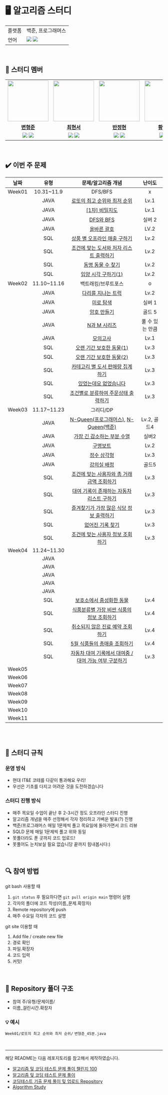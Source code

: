 

# 🖥 알고리즘 스터디

<table>
    <td>플랫폼</td>
    <td>백준, 프로그래머스</td>
  </tr>
  <tr>
    <td>언어</td>
    <td><img src="https://img.shields.io/badge/java-007396?style=for-the-badge&logo=java&logoColor=white">
        <img src="https://img.shields.io/badge/sql-F80000?style=for-the-badge&logo=java&logoColor=red">
    </td>
  </tr>
</table>

<br/>

## 🤖 스터디 멤버

<table>
 <tr>
    <td align="center"><a href="https://github.com/skybluelion"><img src="https://avatars.githubusercontent.com/skybluelion" width="130px;" alt=""></a></td>
    <td align="center"><a href="https://github.com/ha01032"><img src="https://avatars.githubusercontent.com/ha01032" width="130px;" alt=""></a></td>
    <td align="center"><a href="https://github.com/BanJung"><img src="https://avatars.githubusercontent.com/BanJung" width="130px;" alt=""></a></td>
    <td align="center"><a href="https://github.com/roonhyeon"><img src="https://avatars.githubusercontent.com/roonhyeon" width="130px;" alt=""></a></td>
    <td align="center"><a href="https://github.com/hyeyeonnnnn"><img src="https://avatars.githubusercontent.com/hyeyeonnnnn" width="130px;" alt=""></a></td>
  </tr>
  <tr>
    <td align="center"><a href="https://github.com/skybluelion"><b>변형준</b></a></td>
    <td align="center"><a href="https://github.com/ha01032"><b>최현서</b></a></td>
    <td align="center"><a href="https://github.com/BanJung"><b>반정현</b></a></td>
    <td align="center"><a href="https://github.com/roonhyeon"><b>황수연</b></a></td>
    <td align="center"><a href="https://github.com/hyeyeonnnnn"><b>이혜연</b></a></td>
  </tr>
  
  <tr> 
    <td align="center">
    <img src="https://img.shields.io/badge/Java-007396?style=for-the-badge&logo=java&logoColor=white">
    <img src="https://img.shields.io/badge/sql-F80000?style=for-the-badge&logo=java&logoColor=red">
    </td>
    <td align="center">
    <img src="https://img.shields.io/badge/Java-007396?style=for-the-badge&logo=java&logoColor=white">
    <img src="https://img.shields.io/badge/sql-F80000?style=for-the-badge&logo=java&logoColor=red">
    </td>
    <td align="center">
    <img src="https://img.shields.io/badge/Java-007396?style=for-the-badge&logo=java&logoColor=white">
    <img src="https://img.shields.io/badge/sql-F80000?style=for-the-badge&logo=java&logoColor=red">
    </td>
    <td align="center">
    <img src="https://img.shields.io/badge/Java-007396?style=for-the-badge&logo=java&logoColor=white">
    <img src="https://img.shields.io/badge/sql-F80000?style=for-the-badge&logo=java&logoColor=red">
    </td>
    <td align="center">
    <img src="https://img.shields.io/badge/Java-007396?style=for-the-badge&logo=java&logoColor=white">
    <img src="https://img.shields.io/badge/sql-F80000?style=for-the-badge&logo=java&logoColor=red">
    </td>

</table>

<br/>

## ✔️ 이번 주 문제


| 날짜 | 유형 | 문제/알고리즘 개념 | 난이도 |
|:---:|:---:|:---:|:---:|
|Week01|10.31~11.9|DFS/BFS|x|
||JAVA|[로또의 최고 순위와 최저 순위](https://school.programmers.co.kr/learn/courses/30/lessons/77484) | Lv.1|
||JAVA|[[1차] 비밀지도](https://school.programmers.co.kr/learn/courses/30/lessons/17681) | Lv.1|
||JAVA|[DFS와 BFS](https://www.acmicpc.net/problem/1260)| 실버 2|
||JAVA|[올바른 괄호](https://school.programmers.co.kr/learn/courses/30/lessons/12909)| LV.2|
||SQL|[상품 별 오프라인 매출 구하기](https://school.programmers.co.kr/learn/courses/30/lessons/131533) | Lv.2|
||SQL|[조건에 맞는 도서와 저자 리스트 출력하기](https://school.programmers.co.kr/learn/courses/30/lessons/144854)| Lv.2|
||SQL|[동명 동물 수 찾기](https://school.programmers.co.kr/learn/courses/30/lessons/59041)| Lv.2|
||SQL|[입양 시각 구하기(1)](https://school.programmers.co.kr/learn/courses/30/lessons/59412)| Lv.2|
|Week02|11.10~11.16|백트래킹/브루트포스|o|
||JAVA|[다리를 지나는 트럭](https://school.programmers.co.kr/learn/courses/30/lessons/42583)| Lv.2|
||JAVA|[미로 탐색](https://www.acmicpc.net/problem/2178)| 실버 1|
||JAVA|[암호 만들기](https://www.acmicpc.net/problem/1759)| 골드 5|
||JAVA|[N과 M 시리즈](https://www.acmicpc.net/search#q=n%EA%B3%BC%20m&c=Problems)|풀 수 있는 만큼|
||JAVA|[모의고사](https://school.programmers.co.kr/learn/courses/30/lessons/42840)| Lv.1|
||SQL|[오랜 기간 보호한 동물(1)](https://school.programmers.co.kr/learn/courses/30/lessons/59044)| Lv.3|
||SQL|[오랜 기간 보호한 동물(2)](https://school.programmers.co.kr/learn/courses/30/lessons/59411)| Lv.3|
||SQL|[카테고리 별 도서 판매량 집계하기](https://school.programmers.co.kr/learn/courses/30/lessons/144855)| Lv.3|
||SQL|[있었는데요 없었습니다](https://school.programmers.co.kr/learn/courses/30/lessons/59043)| Lv.3|
||SQL|[조건별로 분류하여 주문상태 출력하기](https://school.programmers.co.kr/learn/courses/30/lessons/131113)| Lv.3|
|Week03|11.17~11.23|그리디/DP||
||JAVA|[N-Queen(프로그래머스)](https://school.programmers.co.kr/learn/courses/30/lessons/12952), [N-Queen(백준)](https://www.acmicpc.net/problem/9663)| Lv.2, 골드4|
||JAVA|[가장 긴 감소하는 부분 수열](https://www.acmicpc.net/problem/11722)| 실버2|
||JAVA|[구명보트](https://school.programmers.co.kr/learn/courses/30/lessons/42885)| Lv.2|
||JAVA|[정수 삼각형](https://school.programmers.co.kr/learn/courses/30/lessons/43105)| Lv.3|
||JAVA|[강의실 배정](https://www.acmicpc.net/problem/11000)|골드5|
||SQL|[조건에 맞는 사용자와 총 거래금액 조회하기](https://school.programmers.co.kr/learn/courses/30/lessons/164668)| Lv.3|
||SQL|[대여 기록이 존재하는 자동차 리스트 구하기](https://school.programmers.co.kr/learn/courses/30/lessons/157341)| Lv.3|
||SQL|[즐겨찾기가 가장 많은 식당 정보 출력하기](https://school.programmers.co.kr/learn/courses/30/lessons/131123)| Lv.3|
||SQL|[없어진 기록 찾기](https://school.programmers.co.kr/learn/courses/30/lessons/59042)| Lv.3|
||SQL|[조건에 맞는 사용자 정보 조회하기](https://school.programmers.co.kr/learn/courses/30/lessons/164670)| Lv.3|
|Week04|11.24~11.30|||
||JAVA|[]()| |
||JAVA|[]()| |
||JAVA|[]()| |
||JAVA|[]()| |
||JAVA|[]()| |
||SQL|[보호소에서 중성화한 동물](https://school.programmers.co.kr/learn/courses/30/lessons/59045)| Lv.4|
||SQL|[식품분류별 가장 비싼 식품의 정보 조회하기](https://school.programmers.co.kr/learn/courses/30/lessons/131116)| Lv.4|
||SQL|[취소되지 않은 진료 예약 조회하기](https://school.programmers.co.kr/learn/courses/30/lessons/132204)| Lv.4|
||SQL|[5월 식품들의 총매출 조회하기](https://school.programmers.co.kr/learn/courses/30/lessons/131117)| Lv.4|
||SQL|[자동차 대여 기록에서 대여중 / 대여 가능 여부 구분하기](https://school.programmers.co.kr/learn/courses/30/lessons/157340)| Lv.3|
|Week05|
|Week06|
|Week07|
|Week08|
|Week09|
|Week10|
|Week11|


<br/>

<br/>

## 📌 스터디 규칙

### 운영 방식

- 현대 IT&E 코테를 다같이 통과해요 우리!
- 우선은 기초를 다지고 어려운 것을 도전하겠습니다

### 스터디 진행 방식
- 매주 목요일 수업이 끝난 후 2-3시간 정도 오프라인 스터디 진행
- 알고리즘 개념을 매주 선정해서 각자 정리하고 가벼운 발표(?) 진행
- 백준/프로그래머스 매일 1문제씩 풀고 목요일에 돌아가면서 코드 리뷰
- SQLD 문제 매일 1문제씩 풀고 위와 동일
- 못풀더라도 푼 곳까지 코드 업로드!
- 못풀어도 눈치보실 필요 없습니당 끝까지 힘내봅시다:)
<br/>

## 🔍 참여 방법
git bash 사용할 때
1.  `git status`  후 필요하다면  `git pull origin main`  명령어 실행
2.  각자의 폴더에 코드 작성(이름_문제.확장자)
3.  Remote repository에 push
4. 매주 수요일 각자의 코드 설명

git site 이용할 때
1. Add file / create new file
2. 경로 확인
3. 파일.확장자
4. 코드 입력
5. 커밋!

<br/>

## 📁 Repository 폴더 구조
- 참여 주/유형/문제이름/
- 이름_걸린시간.확장자
### 💡 예시
`Week01/로또의 최고 순위와 최저 순위/`
`변형준_45분.java`

<br/>

---

해당 README는 다음 레포지토리를 참고해서 제작하였습니다.

- [알고리즘 및 코딩 테스트 문제 풀이 챌린지 100](https://github.com/ellynhan/challenge100-codingtest-study)
- [알고리즘 및 코딩 테스트 문제 풀이](https://github.com/Seongho0503/Algo_Study)
- [코딩테스트 기출 문제 풀이 및 업로드 Repository](https://github.com/CodeTest-StudyGroup/Code-Test-Study)
- [Algorithm Study](https://github.com/b1urrrr/Algorithm-Study)
